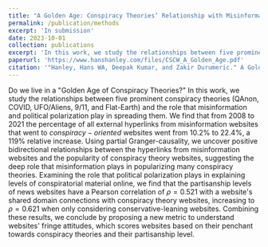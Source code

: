 ```yaml
---
title: "A Golden Age: Conspiracy Theories’ Relationship with Misinformation Outlets, News Media, and the Wider Internet"
permalink: /publication/methods
excerpt: 'In submission'
date: 2023-10-01
collection: publications
excerpt: 'In this work, we study the relationships between five prominent conspiracy theories (QAnon, COVID, UFO/Aliens, 9/11, and Flat-Earth) and the role that misinformation and political polarization play in spreading these conspiracies.'
paperurl: 'https://www.hanshanley.com/files/CSCW_A_Golden_Age.pdf'
citation: '"Hanley, Hans WA, Deepak Kumar, and Zakir Durumeric." A Golden Age: Conspiracy Theories’ Relationship with Misinformation Outlets, News Media, and the Wider Internet." (2023).'
---
```

Do we live in a "Golden Age of Conspiracy Theories?" In this work, we study the relationships between five prominent conspiracy theories (QAnon, COVID, UFO/Aliens, 9/11, and Flat-Earth) and the role that misinformation and political polarization play in spreading them. We find that from 2008 to 2021 the percentage of all external hyperlinks from misinformation websites that went to $conspiracy-oriented$ websites went from 10.2% to 22.4%, a 119% relative increase. Using partial Granger-causality, we uncover positive bidirectional relationships between the hyperlinks from misinformation websites and the popularity of conspiracy theory websites, suggesting the deep role that misinformation plays in popularizing many conspiracy theories. Examining the role that political polarization plays in explaining levels of conspiratorial material online, we find that the partisanship levels of news websites have a Pearson correlation of $\rho = 0.521$ with a website's shared domain connections with conspiracy theory websites, increasing to $\rho = 0.621$ when only considering conservative-leaning websites. Combining these results, we conclude by proposing a new metric to understand websites' fringe attitudes, which scores websites based on their penchant towards conspiracy theories and their partisanship level.
